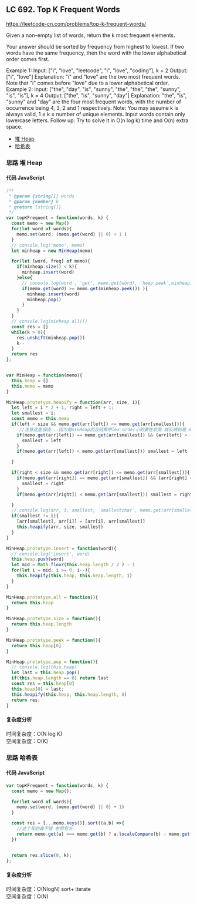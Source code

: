 ## LC 692. Top K Frequent Words

https://leetcode-cn.com/problems/top-k-frequent-words/

Given a non-empty list of words, return the k most frequent elements.

Your answer should be sorted by frequency from highest to lowest. If two words have the same frequency, then the word with the lower alphabetical order comes first.

Example 1:
Input: ["i", "love", "leetcode", "i", "love", "coding"], k = 2
Output: ["i", "love"]
Explanation: "i" and "love" are the two most frequent words.
Note that "i" comes before "love" due to a lower alphabetical order.
Example 2:
Input: ["the", "day", "is", "sunny", "the", "the", "the", "sunny", "is", "is"], k = 4
Output: ["the", "is", "sunny", "day"]
Explanation: "the", "is", "sunny" and "day" are the four most frequent words,
with the number of occurrence being 4, 3, 2 and 1 respectively.
Note:
You may assume k is always valid, 1 ≤ k ≤ number of unique elements.
Input words contain only lowercase letters.
Follow up:
Try to solve it in O(n log k) time and O(n) extra space.

- [堆 Heap](#思路-堆Heap)
- [哈希表](#思路-哈希表)

### 思路 堆 Heap

#### 代码 JavaScript

```JavaScript
/**
 * @param {string[]} words
 * @param {number} k
 * @return {string[]}
 */
var topKFrequent = function(words, k) {
  const memo = new Map()
  for(let word of words){
    memo.set(word, (memo.get(word) || 0) + 1 )
  }
  // console.log('memo', memo)
  let minheap = new MinHeap(memo)

  for(let [word, freq] of memo){
    if(minheap.size() < k){
      minheap.insert(word)
    }else{
      // console.log(word , 'get', memo.get(word), `heap peak`,minheap.peek() )
      if(memo.get(word) >= memo.get(minheap.peek()) ){
        minheap.insert(word)
        minheap.pop()
      }
    }
  }
  // console.log(minheap.all())
  const res = []
  while(k > 0){
    res.unshift(minheap.pop())
    k--
  }
  return res
};


var MinHeap = function(memo){
  this.heap = []
  this.memo = memo
}

MinHeap.prototype.heapify = function(arr, size, i){
  let left = i * 2 + 1, right = left + 1;
  let smallest = i;
  const memo = this.memo
  if(left < size && memo.get(arr[left]) <= memo.get(arr[smallest])){
     //注意这里很绕...因为是minHeap而且结果中lex order小的要在前面 就反映到是 arr[left] > arr[smallest]
    if(memo.get(arr[left]) == memo.get(arr[smallest]) && (arr[left] > (arr[smallest]))){
      smallest = left
    }
    if(memo.get(arr[left]) < memo.get(arr[smallest])) smallest = left

  }

  if(right < size && memo.get(arr[right]) <= memo.get(arr[smallest])){
    if(memo.get(arr[right]) == memo.get(arr[smallest]) && (arr[right] > (arr[smallest]) )){
      smallest = right
    }
    if(memo.get(arr[right]) < memo.get(arr[smallest])) smallest = right

  }
  // console.log(arr, i, smallest, `smallestchar`, memo.get(arr[smallest]), `i char `, memo.get(arr[i]))
  if(smallest != i){
    [arr[smallest], arr[i]] = [arr[i], arr[smallest]]
    this.heapify(arr, size, smallest)
  }
}

MinHeap.prototype.insert = function(word){
  // console.log('insert', word)
  this.heap.push(word)
  let mid = Math.floor(this.heap.length / 2 ) - 1
  for(let i = mid; i >= 0; i--){
    this.heapify(this.heap, this.heap.length, i)
  }
}

MinHeap.prototype.all = function(){
  return this.heap
}

MinHeap.prototype.size = function(){
  return this.heap.length
}

MinHeap.prototype.peek = function(){
  return this.heap[0]
}

MinHeap.prototype.pop = function(){
  // console.log(this.heap)
  let last = this.heap.pop()
  if(this.heap.length == 0) return last
  const res = this.heap[0]
  this.heap[0] = last;
  this.heapify(this.heap, this.heap.length, 0)
  return res;
}

```

#### 复杂度分析

时间复杂度：O(N log K) </br>
空间复杂度：O(K)

### 思路 哈希表

#### 代码 JavaScript

```JavaScript
var topKFrequent = function(words, k) {
  const memo = new Map();

  for(let word of words){
    memo.set(word, (memo.get(word) || 0) + 1)
  }

  const res = [...memo.keys()].sort((a,b) =>{
    //这个写的真不错 参照官方
    return memo.get(a) === memo.get(b) ? a.localeCompare(b) : memo.get(b) - memo.get(a)
  })


  return res.slice(0, k);
};

```

#### 复杂度分析

时间复杂度：O(NlogN) sort+ iterate</br>
空间复杂度：O(N)
